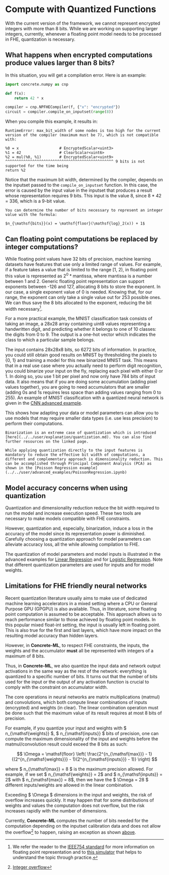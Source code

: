 # Compute with Quantized Functions

With the current version of the framework, we cannot represent encrypted integers with more than 8 bits. While we are working on supporting larger integers, currently, whenever a floating point model needs to be processed in FHE, quantization is necessary.

## What happens when encrypted computations produce values larger than 8 bits?

In this situation, you will get a compilation error. Here is an example:

<!--pytest-codeblocks:skip-->

```python
import concrete.numpy as cnp

def f(x):
    return 42 * x

compiler = cnp.NPFHECompiler(f, {"x": "encrypted"})
circuit = compiler.compile_on_inputset(range(8))
```

When you compile this example, it results in:

```
RuntimeError: max_bit_width of some nodes is too high for the current version of the compiler (maximum must be 7), which is not compatible with:

%0 = x                  # EncryptedScalar<uint3>
%1 = 42                 # ClearScalar<uint6>
%2 = mul(%0, %1)        # EncryptedScalar<uint9>
^^^^^^^^^^^^^^^^^^^^^^^^^^^^^^^^^^^^^^^^^^^^^^^^ 9 bits is not supported for the time being
return %2
```

Notice that the maximum bit width, determined by the compiler, depends on the inputset passed to the `compile_on_inputset` function. In this case, the error is caused by the input value in the inputset that produces a result whose representation requires 9 bits. This input is the value 8, since 8 * 42 = 336, which is a 9-bit value.

```{note}
You can determine the number of bits necessary to represent an integer value with the formula:

$n_{\mathsf{bits}}(x) = \mathsf{floor}(\mathsf{log}_2(x)) + 1$
```

## Can floating point computations be replaced by integer computations?

While floating point values have 32 bits of precision, machine learning datasets have features that use only a limited range of values. For example, if a feature takes a value that is limited to the range \[1, 2), in floating point this value is represented as $2^0 * \mathsf{mantissa}$, where $\mathsf{mantissa}$ is a number between 1 and 2. Generic floating point representation can support exponents between -126 and 127, allocating 8 bits to store the exponent. In our case, a single exponent value of 0 is needed. Knowing that, for our range, the exponent can only take a single value out for 253 possible ones. We can thus save the 8 bits allocated to the exponent, reducing the bit width necessary[^2].

For a more practical example, the MNIST classification task consists of taking an image, a 28x28 array containing uint8 values representing a handwritten digit, and predicting whether it belongs to one of 10 classes: the digits from 0 to 9. The output is a one-hot vector which indicates the class to which a particular sample belongs.

The input contains 28x28x8 bits, so 6272 bits of information. In practice, you could still obtain good results on MNIST by thresholding the pixels to {0, 1} and training a model for this new binarized MNIST task. This means that in a real use case where you actually need to perform digit recognition, you could binarize your input on the fly, replacing each pixel with either 0 or 1. In doing so, you use 1 bit per pixel and now only have 784 bits of input data. It also means that if you are doing some accumulation (adding pixel values together), you are going to need accumulators that are smaller (adding 0s and 1s requires less space than adding values ranging from 0 to 255). An example of MNIST classification with a quantized neural network is given in the [CNN advanced example](../../user/advanced_examples/ConvolutionalNeuralNetwork.ipynb).

This shows how adapting your data or model parameters can allow you to use models that may require smaller data types (i.e. use less precision) to perform their computations.

```{note}
Binarization is an extreme case of quantization which is introduced [here](../../user/explanation/quantization.md). You can also find further resources on the linked page.
```

```{note}
While applying quantization directly to the input features is mandatory to reduce the effective bit width of computations, a different and complementary approach is dimensionality reduction. This can be accomplished through Principal Component Analysis (PCA) as shown in the [Poisson Regression example](../../user/advanced_examples/PoissonRegression.ipynb)
```

## Model accuracy concerns when using quantization

Quantization and dimensionality reduction reduce the bit width required to run the model and increase execution speed. These two tools are necessary to make models compatible with FHE constraints.

However, quantization and, especially, binarization, induce a loss in the accuracy of the model since its representation power is diminished. Carefully choosing a quantization approach for model parameters can alleviate accuracy loss, all the while allowing compilation to FHE.

The quantization of model parameters and model inputs is illustrated in the advanced examples for [Linear Regression](../../user/advanced_examples/LinearRegression.ipynb) and for [Logistic Regression](../../user/advanced_examples/LogisticRegression.ipynb). Note that different quantization parameters are used for inputs and for model weights.

## Limitations for FHE friendly neural networks

Recent quantization literature usually aims to make use of dedicated machine learning accelerators in a mixed setting where a CPU or General Purpose GPU (GPGPU) is also available. Thus, in literature, some floating point computation is assumed to be acceptable. This approach allows us to reach performance similar to those achieved by floating point models. In this popular mixed float-int setting, the input is usually left in floating point. This is also true for the first and last layers, which have more impact on the resulting model accuracy than hidden layers.

However, in **Concrete-ML**, to respect FHE constraints, the inputs, the weights and the accumulator **must** all be represented with integers of a maximum of 8 bits.

Thus, in **Concrete-ML**, we also quantize the input data and network output activations in the same way as the rest of the network: everything is quantized to a specific number of bits. It turns out that the number of bits used for the input or the output of any activation function is crucial to comply with the constraint on accumulator width.

The core operations in neural networks are matrix multiplications (matmul) and convolutions, which both compute linear combinations of inputs (encrypted) and weights (in clear). The linear combination operation must be done such that the maximum value of its result requires at most 8 bits of precision.

For example, if you quantize your input and weights with $ n_{\mathsf{weights}} $, $ n_{\mathsf{inputs}} $  bits of precision, one can compute the maximum dimensionality of the input and weights before the matmul/convolution result could exceed the 8 bits as such:

$$ \Omega = \mathsf{floor} \left( \frac{2^{n_{\mathsf{max}}} - 1}{(2^{n_{\mathsf{weights}}} - 1)(2^{n_{\mathsf{inputs}}} - 1)} \right) $$

where $ n_{\mathsf{max}} = 8 $ is the maximum precision allowed. For example, if we set $ n_{\mathsf{weights}} = 2$ and $ n_{\mathsf{inputs}} = 2$ with $ n_{\mathsf{max}} = 8$, then we have the $ \Omega = 28 $ different inputs/weights are allowed in the linear combination.

Exceeding $ \Omega $ dimensions in the input and weights, the risk of overflow increases quickly. It may happen that for some distributions of weights and values the computation does not overflow, but the risk increases rapidly with the number of dimensions.

Currently, **Concrete-ML** computes the number of bits needed for the computation depending on the inputset calibration data and does not allow the overflow[^1] to happen, raising an exception as shown [above](./reduce_needed_precision.md#what-happens-when-encrypted-computations-produce-values-larger-than-8-bits).

[^2]: We refer the reader to the [IEEE754 standard](https://en.wikipedia.org/wiki/IEEE_754) for more information on floating point representation and to [this simulator](https://www.h-schmidt.net/FloatConverter/IEEE754.html) that helps to understand the topic through practice.

[^1]: [Integer overflow](https://en.wikipedia.org/wiki/Integer_overflow)

